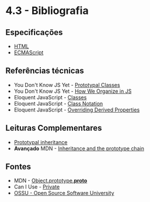 # 4.3 - Bibliografia

## Especificações
- [HTML](https://html.spec.whatwg.org/)
- [ECMAScript](https://www.ecma-international.org/publications-and-standards/standards/ecma-262/)

## Referências técnicas
- You Don't Know JS Yet - [Prototypal Classes](https://github.com/getify/You-Dont-Know-JS/blob/2nd-ed/get-started/apA.md#prototypal-classes)
- You Don't Know JS Yet - [How We Organize in JS](https://github.com/getify/You-Dont-Know-JS/blob/2nd-ed/get-started/ch2.md#how-we-organize-in-js)
- Eloquent JavaScript - [Classes](https://eloquentjavascript.net/06_object.html#h_7RhGr+474h)
- Eloquent JavaScript - [Class Notation](https://eloquentjavascript.net/06_object.html#h_hPv1gHC33s)
- Eloquent JavaScript - [Overriding Derived Properties](https://eloquentjavascript.net/06_object.html#h_oUlUep3Os8)

## Leituras Complementares
- [Prototypal inheritance](https://javascript.info/prototype-inheritance)
- **Avançado** MDN - [Inheritance and the prototype chain](https://developer.mozilla.org/en-US/docs/Web/JavaScript/Inheritance_and_the_prototype_chain)

## Fontes
- MDN - [Object.prototype.__proto__](https://developer.mozilla.org/en-US/docs/Web/JavaScript/Reference/Global_Objects/Object/proto)
- Can I Use - [Private](https://caniuse.com/?search=private)
- [OSSU - Open Source Software University](https://github.com/ossu/computer-science)